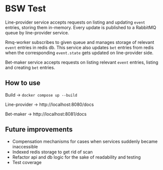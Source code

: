 # BSW Test
Line-provider service accepts requests on listing and updating `event` entries, storing them in-memory. Every update is published to a RabbitMQ queue by line-provider service.

Rmq-worker subscribes to given queue and manages storage of relevant `event` entries in redis db. This service also updates `bet` entries from redis when the corresponding `event.state` gets updated on line-provider side.

Bet-maker service accepts requests on listing relevant `event` entries, listing and creating `bet` entries.

## How to use
Build -> `docker compose up --build`

Line-provider -> http://localhost:8080/docs

Bet-maker -> http://localhost:8081/docs

## Future improvements

- Compensation mechanisms for cases when services suddenly became inaccessible
- Indexed redis storage to get rid of scan
- Refactor api and db logic for the sake of readability and testing
- Test coverage